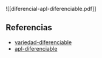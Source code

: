 ![[diferencial-apl-diferenciable.pdf]]

## Referencias
- [variedad-diferenciable](./variedad-diferenciable.md)
- [apl-diferenciable](./apl-diferenciable.md)
